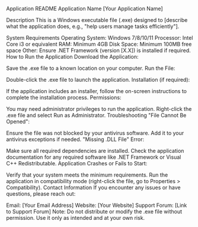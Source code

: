 Application README
Application Name
[Your Application Name]

Description
This is a Windows executable file (.exe) designed to [describe what the application does, e.g., "help users manage tasks efficiently"].

System Requirements
Operating System: Windows 7/8/10/11
Processor: Intel Core i3 or equivalent
RAM: Minimum 4GB
Disk Space: Minimum 100MB free space
Other: Ensure .NET Framework (version [X.X]) is installed if required.
How to Run the Application
Download the Application:

Save the .exe file to a known location on your computer.
Run the File:

Double-click the .exe file to launch the application.
Installation (if required):

If the application includes an installer, follow the on-screen instructions to complete the installation process.
Permissions:

You may need administrator privileges to run the application. Right-click the .exe file and select Run as Administrator.
Troubleshooting
"File Cannot Be Opened":

Ensure the file was not blocked by your antivirus software. Add it to your antivirus exceptions if needed.
"Missing .DLL File" Error:

Make sure all required dependencies are installed. Check the application documentation for any required software like .NET Framework or Visual C++ Redistributable.
Application Crashes or Fails to Start:

Verify that your system meets the minimum requirements.
Run the application in compatibility mode (right-click the file, go to Properties > Compatibility).
Contact Information
If you encounter any issues or have questions, please reach out:

Email: [Your Email Address]
Website: [Your Website]
Support Forum: [Link to Support Forum]
Note:
Do not distribute or modify the .exe file without permission. Use it only as intended and at your own risk.
